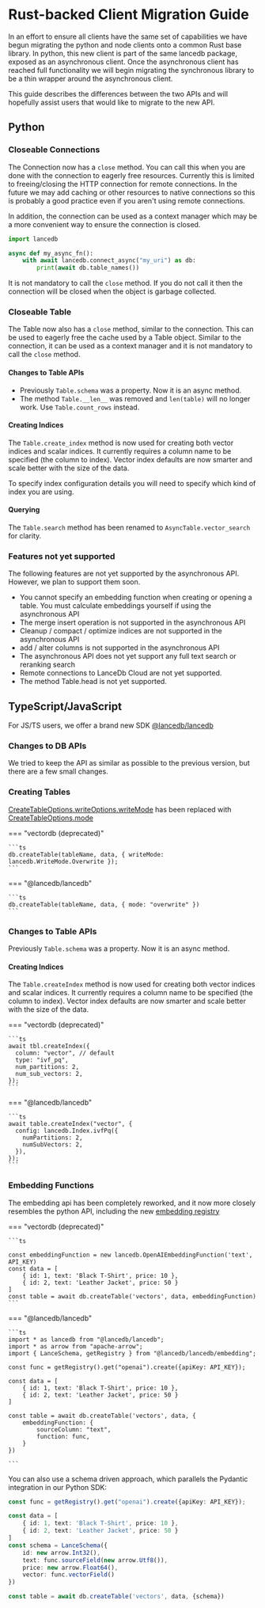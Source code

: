 # Rust-backed Client Migration Guide

In an effort to ensure all clients have the same set of capabilities we have begun migrating the
python and node clients onto a common Rust base library. In python, this new client is part of
the same lancedb package, exposed as an asynchronous client. Once the asynchronous client has
reached full functionality we will begin migrating the synchronous library to be a thin wrapper
around the asynchronous client.

This guide describes the differences between the two APIs and will hopefully assist users
that would like to migrate to the new API.

## Python
### Closeable Connections

The Connection now has a `close` method. You can call this when
you are done with the connection to eagerly free resources. Currently
this is limited to freeing/closing the HTTP connection for remote
connections. In the future we may add caching or other resources to
native connections so this is probably a good practice even if you
aren't using remote connections.

In addition, the connection can be used as a context manager which may
be a more convenient way to ensure the connection is closed.

```python
import lancedb

async def my_async_fn():
    with await lancedb.connect_async("my_uri") as db:
        print(await db.table_names())
```

It is not mandatory to call the `close` method. If you do not call it
then the connection will be closed when the object is garbage collected.

### Closeable Table

The Table now also has a `close` method, similar to the connection. This
can be used to eagerly free the cache used by a Table object. Similar to
the connection, it can be used as a context manager and it is not mandatory
to call the `close` method.

#### Changes to Table APIs

- Previously `Table.schema` was a property. Now it is an async method.
- The method `Table.__len__` was removed and `len(table)` will no longer
  work. Use `Table.count_rows` instead.

#### Creating Indices

The `Table.create_index` method is now used for creating both vector indices
and scalar indices. It currently requires a column name to be specified (the
column to index). Vector index defaults are now smarter and scale better with
the size of the data.

To specify index configuration details you will need to specify which kind of
index you are using.

#### Querying

The `Table.search` method has been renamed to `AsyncTable.vector_search` for
clarity.

### Features not yet supported

The following features are not yet supported by the asynchronous API. However,
we plan to support them soon.

- You cannot specify an embedding function when creating or opening a table.
  You must calculate embeddings yourself if using the asynchronous API
- The merge insert operation is not supported in the asynchronous API
- Cleanup / compact / optimize indices are not supported in the asynchronous API
- add / alter columns is not supported in the asynchronous API
- The asynchronous API does not yet support any full text search or reranking
  search
- Remote connections to LanceDb Cloud are not yet supported.
- The method Table.head is not yet supported.

## TypeScript/JavaScript

For JS/TS users, we offer a brand new SDK [@lancedb/lancedb](https://www.npmjs.com/package/@lancedb/lancedb)

### Changes to DB APIs

We tried to keep the API as similar as possible to the previous version, but there are a few small changes.

### Creating Tables

[CreateTableOptions.writeOptions.writeMode](./javascript/interfaces/WriteOptions.md#writemode) has been replaced with [CreateTableOptions.mode](./js/interfaces/CreateTableOptions.md#mode)

=== "vectordb (deprecated)"

    ```ts
    db.createTable(tableName, data, { writeMode: lancedb.WriteMode.Overwrite });
    ```

=== "@lancedb/lancedb"

    ```ts
    db.createTable(tableName, data, { mode: "overwrite" })
    ```

### Changes to Table APIs

Previously `Table.schema` was a property. Now it is an async method.

#### Creating Indices

The `Table.createIndex` method is now used for creating both vector indices
and scalar indices. It currently requires a column name to be specified (the
column to index). Vector index defaults are now smarter and scale better with
the size of the data.

=== "vectordb (deprecated)"

    ```ts
    await tbl.createIndex({
      column: "vector", // default
      type: "ivf_pq",
      num_partitions: 2,
      num_sub_vectors: 2,
    });
    ```

=== "@lancedb/lancedb"

    ```ts
    await table.createIndex("vector", {
      config: lancedb.Index.ivfPq({
        numPartitions: 2,
        numSubVectors: 2,
      }),
    });
    ```

### Embedding Functions

The embedding api has been completely reworked, and it now more closely resembles the python API, including the new [embedding registry](./js/classes/embedding.EmbeddingFunctionRegistry.md)

=== "vectordb (deprecated)"

    ```ts

    const embeddingFunction = new lancedb.OpenAIEmbeddingFunction('text', API_KEY)
    const data = [
        { id: 1, text: 'Black T-Shirt', price: 10 },
        { id: 2, text: 'Leather Jacket', price: 50 }
    ]
    const table = await db.createTable('vectors', data, embeddingFunction)
    ```

=== "@lancedb/lancedb"

    ```ts
    import * as lancedb from "@lancedb/lancedb";
    import * as arrow from "apache-arrow";
    import { LanceSchema, getRegistry } from "@lancedb/lancedb/embedding";

    const func = getRegistry().get("openai").create({apiKey: API_KEY});

    const data = [
        { id: 1, text: 'Black T-Shirt', price: 10 },
        { id: 2, text: 'Leather Jacket', price: 50 }
    ]

    const table = await db.createTable('vectors', data, {
        embeddingFunction: {
            sourceColumn: "text",
            function: func,
        }
    })

    ```

You can also use a schema driven approach, which parallels the Pydantic integration in our Python SDK:

```ts
const func = getRegistry().get("openai").create({apiKey: API_KEY});

const data = [
    { id: 1, text: 'Black T-Shirt', price: 10 },
    { id: 2, text: 'Leather Jacket', price: 50 }
]
const schema = LanceSchema({
    id: new arrow.Int32(),
    text: func.sourceField(new arrow.Utf8()),
    price: new arrow.Float64(),
    vector: func.vectorField()
})

const table = await db.createTable('vectors', data, {schema})

```
